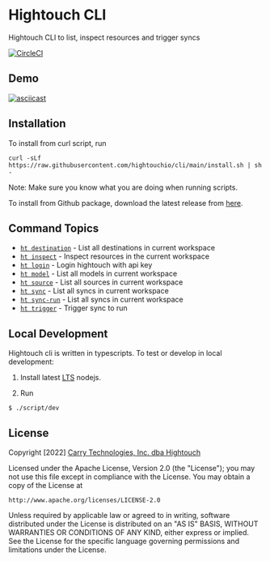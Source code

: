 # Hightouch CLI

Hightouch CLI to list, inspect resources and trigger syncs

[![CircleCI](https://circleci.com/gh/hightouchio/cli/tree/main.svg?style=shield)](https://circleci.com/gh/hightouchio/cli/tree/main)

## Demo

[![asciicast](https://asciinema.org/a/kFXceRxY6hPTlCz4YeRHv6hGt.svg)](https://asciinema.org/a/kFXceRxY6hPTlCz4YeRHv6hGt)

## Installation

To install from curl script, run 

```shell
curl -sLf https://raw.githubusercontent.com/hightouchio/cli/main/install.sh | sh -
```

Note: Make sure you know what you are doing when running scripts. 

To install from Github package, download the latest release from [here](https://github.com/hightouchio/cli/releases).

<!-- usagestop -->
<!-- commands -->
## Command Topics

* [`ht destination`](docs/destination.md) - List all destinations in current workspace
* [`ht inspect`](docs/inspect.md) - Inspect resources in the current workspace
* [`ht login`](docs/login.md) - Login hightouch with api key
* [`ht model`](docs/model.md) - List all models in current workspace
* [`ht source`](docs/source.md) - List all sources in current workspace
* [`ht sync`](docs/sync.md) - List all syncs in current workspace
* [`ht sync-run`](docs/sync-run.md) - List all syncs in current workspace
* [`ht trigger`](docs/trigger.md) - Trigger sync to run

<!-- commandsstop -->

## Local Development

Hightouch cli is written in typescripts. To test or develop in local development:

1. Install latest [LTS](https://nodejs.org/en/download/) nodejs.

2. Run
```shell
$ ./script/dev
```

## License

Copyright [2022] [Carry Technologies, Inc. dba Hightouch](https://hightouch.io/)

Licensed under the Apache License, Version 2.0 (the "License");
you may not use this file except in compliance with the License.
You may obtain a copy of the License at

    http://www.apache.org/licenses/LICENSE-2.0

Unless required by applicable law or agreed to in writing, software
distributed under the License is distributed on an "AS IS" BASIS,
WITHOUT WARRANTIES OR CONDITIONS OF ANY KIND, either express or implied.
See the License for the specific language governing permissions and
limitations under the License.
